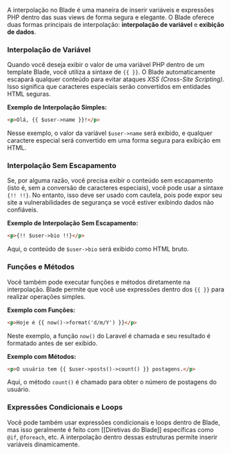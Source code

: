 A interpolação no Blade é uma maneira de inserir variáveis e expressões PHP dentro das suas views de forma segura e elegante. O Blade oferece duas formas principais de interpolação: **interpolação de variável** e **exibição de dados**.

### Interpolação de Variável

Quando você deseja exibir o valor de uma variável PHP dentro de um template Blade, você utiliza a sintaxe de `{{ }}`. O Blade automaticamente escapará qualquer conteúdo para evitar ataques *XSS (Cross-Site Scripting)*. Isso significa que caracteres especiais serão convertidos em entidades HTML seguras.

**Exemplo de Interpolação Simples:**

```html
<p>Olá, {{ $user->name }}!</p>
```

Nesse exemplo, o valor da variável `$user->name` será exibido, e qualquer caractere especial será convertido em uma forma segura para exibição em HTML.

### Interpolação Sem Escapamento

Se, por alguma razão, você precisa exibir o conteúdo sem escapamento (isto é, sem a conversão de caracteres especiais), você pode usar a sintaxe `{!! !!}`. No entanto, isso deve ser usado com cautela, pois pode expor seu site a vulnerabilidades de segurança se você estiver exibindo dados não confiáveis.

**Exemplo de Interpolação Sem Escapamento:**

```html
<p>{!! $user->bio !!}</p>
```

Aqui, o conteúdo de `$user->bio` será exibido como HTML bruto.

### Funções e Métodos

Você também pode executar funções e métodos diretamente na interpolação. Blade permite que você use expressões dentro dos `{{ }}` para realizar operações simples.

**Exemplo com Funções:**

```html
<p>Hoje é {{ now()->format('d/m/Y') }}</p>
```

Neste exemplo, a função `now()` do Laravel é chamada e seu resultado é formatado antes de ser exibido.

**Exemplo com Métodos:**

```html
<p>O usuário tem {{ $user->posts()->count() }} postagens.</p>
```

Aqui, o método `count()` é chamado para obter o número de postagens do usuário.

### Expressões Condicionais e Loops

Você pode também usar expressões condicionais e loops dentro de Blade, mas isso geralmente é feito com [[Diretivas do Blade]] específicas como `@if`, `@foreach`, etc. A interpolação dentro dessas estruturas permite inserir variáveis dinamicamente.


